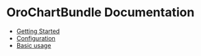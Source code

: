OroChartBundle Documentation
==============================

- [Getting Started](./reference/getting-started.md)
- [Configuration](./reference/chart-configuration.md)
- [Basic usage](./reference/usage.md)
